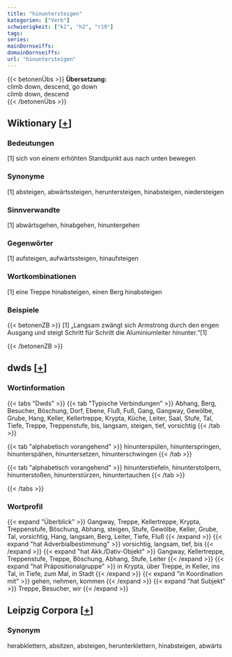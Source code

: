 ```yaml
---
title: "hinuntersteigen"
kategorien: ["Verb"]
schwierigkeit: ["k1", "h2", "r19"]
tags:
series:
mainDornseiffs:
domainDornseiffs:
url: "hinuntersteigen"
---
```


{{< betonenÜbs >}}
**Übersetzung:**  
climb down, descend, go down  
climb  down, descend  
{{< /betonenÜbs >}}

## Wiktionary [[+](https://de.wiktionary.org/wiki/hinuntersteigen)]

### Bedeutungen
[1] sich von einem erhöhten Standpunkt aus nach unten bewegen  

### Synonyme
[1] absteigen, abwärtssteigen, heruntersteigen, hinabsteigen, niedersteigen  

### Sinnverwandte
[1] abwärtsgehen, hinabgehen, hinuntergehen  

### Gegenwörter
[1] aufsteigen, aufwärtssteigen, hinaufsteigen  

### Wortkombinationen
[1] eine Treppe hinabsteigen, einen Berg hinabsteigen  

### Beispiele
{{< betonenZB >}}
[1] „Langsam zwängt sich Armstrong durch den engen Ausgang und steigt Schritt für Schritt die Aluminiumleiter hinunter.“[1]  

{{< /betonenZB >}}


## dwds [[+](https://www.dwds.de/wb/hinuntersteigen)]

### Wortinformation
{{< tabs "Dwds" >}}
{{< tab "Typische Verbindungen" >}}
Abhang, Berg, Besucher, Böschung, Dorf, Ebene, Fluß, Fuß, Gang, Gangway, Gewölbe, Grube, Hang, Keller, Kellertreppe, Krypta, Küche, Leiter, Saal, Stufe, Tal, Tiefe, Treppe, Treppenstufe, bis, langsam, steigen, tief, vorsichtig
{{< /tab >}}

{{< tab "alphabetisch vorangehend" >}}
hinunterspülen, hinunterspringen, hinunterspähen, hinuntersetzen, hinunterschwingen
{{< /tab >}}

{{< tab "alphabetisch vorangehend" >}}
hinunterstiefeln, hinunterstolpern, hinunterstoßen, hinunterstürzen, hinuntertauchen
{{< /tab >}}

{{< /tabs >}}

### Wortprofil
{{< expand "Überblick" >}} Gangway, Treppe, Kellertreppe, Krypta, Treppenstufe, Böschung, Abhang, steigen, Stufe, Gewölbe, Keller, Grube, Tal, vorsichtig, Hang, langsam, Berg, Leiter, Tiefe, Fluß {{< /expand >}}
{{< expand "hat Adverbialbestimmung" >}} vorsichtig, langsam, tief, bis {{< /expand >}}
{{< expand "hat Akk./Dativ-Objekt" >}} Gangway, Kellertreppe, Treppenstufe, Treppe, Böschung, Abhang, Stufe, Leiter {{< /expand >}}
{{< expand "hat Präpositionalgruppe" >}} in Krypta, über Treppe, in Keller, ins Tal, in Tiefe, zum Mal, in Stadt {{< /expand >}}
{{< expand "in Koordination mit" >}} gehen, nehmen, kommen {{< /expand >}}
{{< expand "hat Subjekt" >}} Treppe, Besucher, wir {{< /expand >}}

## Leipzig Corpora [[+](https://corpora.uni-leipzig.de/en/res?word=hinuntersteigen&corpusId=deu_newscrawl-public_2018)]


### Synonym
herabklettern, absitzen, absteigen, herunterklettern, hinabsteigen, abwärts

